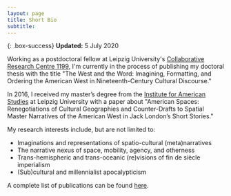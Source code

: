 ```yaml
---
layout: page
title: Short Bio
subtitle:
---
```


{: .box-success}
**Updated:** 5 July 2020

Working as a postdoctoral fellow at Leipzig University's [Collaborative Research Centre 1199](https://research.uni-leipzig.de/~sfb1199/), I'm currently in the process of publishing my doctoral thesis with the title "The West and the Word: Imagining, Formatting, and Ordering the American West in Nineteenth-Century Cultural Discourse."

In 2016, I received my master’s degree from the [Institute for American Studies](http://americanstudies.uni-leipzig.de) at Leipzig University with a paper about "American Spaces: Renegotiations of Cultural Geographies and Counter-Drafts to Spatial Master Narratives of the American West in Jack London’s Short Stories."

My research interests include, but are not limited to:

* Imaginations and representations of spatio-cultural (meta)narratives
* The narrative nexus of space, mobility, agency, and otherness
* Trans-hemispheric and trans-oceanic (re)visions of fin de siècle imperialism
* (Sub)cultural and millennialist apocalypticism

A complete list of publications can be found [here](../publications).
